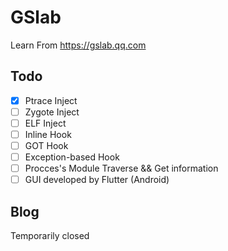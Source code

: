 # GSlab
Learn From https://gslab.qq.com

## Todo
- [x] Ptrace Inject
- [ ] Zygote Inject
- [ ] ELF Inject
- [ ] Inline Hook
- [ ] GOT Hook
- [ ] Exception-based Hook
- [ ] Procces's Module Traverse && Get information
- [ ] GUI developed by Flutter (Android)

## Blog
Temporarily closed
